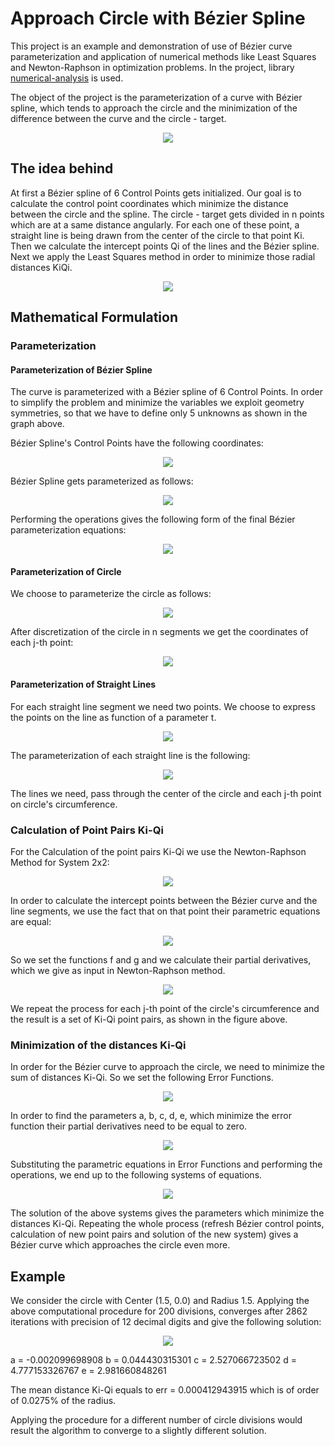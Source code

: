 # Approach Circle with Bézier Spline

This project is an example and demonstration of use of Bézier curve parameterization and application of numerical methods 
like Least Squares and Newton-Raphson in optimization problems. In the project, library
[numerical-analysis](https://github.com/iagerogiannis/numerical-analysis) is used. 

The object of the project is the parameterization of a curve with Bézier spline, which tends to approach the circle and
the minimization of the difference between the curve and the circle - target.

<p align="center">
  <img src="readme/animation.gif">
</p>

## The idea behind

At first a Bézier spline of 6 Control Points gets initialized. Our goal is to calculate the control point coordinates
which minimize the distance between the circle and the spline. The circle - target gets divided in n points which are at
a same distance angularly. For each one of these point, a straight line is being drawn from the center of the circle to
that point Ki. Then we calculate the intercept points Qi of the lines and the Bézier spline. Next we apply the Least
Squares method in order to minimize those radial distances KiQi.

<p align="center">
  <img src="readme/Screenshot_0.png">
</p>

## Mathematical Formulation

### Parameterization

#### Parameterization of Bézier Spline

The curve is parameterized with a Bézier spline of 6 Control Points. In order to simplify the problem and minimize the
variables we exploit geometry symmetries, so that we have to define only 5 unknowns as shown in the graph above.

Bézier Spline's Control Points have the following coordinates:

<p align="center">
  <img src="readme/Screenshot_1.png">
</p>

Bézier Spline gets parameterized as follows:

<p align="center">
  <img src="readme/Screenshot_2.png">
</p>

Performing the operations gives the following form of the final Bézier parameterization equations:

<p align="center">
  <img src="readme/Screenshot_3.png">
</p>

#### Parameterization of Circle

We choose to parameterize the circle as follows:

<p align="center">
  <img src="readme/Screenshot_4.png">
</p>

After discretization of the circle in n segments we get the coordinates of each j-th point:

<p align="center">
  <img src="readme/Screenshot_5.png">
</p>

#### Parameterization of Straight Lines

For each straight line segment we need two points. We choose to express the points on the line as function of a parameter t.

<p align="center">
  <img src="readme/Screenshot_6.png">
</p>

The parameterization of each straight line is the following:

<p align="center">
  <img src="readme/Screenshot_7.png">
</p>

The lines we need, pass through the center of the circle and each j-th point on circle's circumference.  

### Calculation of Point Pairs Ki-Qi

For the Calculation of the point pairs Ki-Qi we use the Newton-Raphson Method for System 2x2:

<p align="center">
  <img src="readme/Screenshot_8.png">
</p>

In order to calculate the intercept points between the Bézier curve and the line segments, we use the fact that on that point their parametric equations are equal:

<p align="center">
  <img src="readme/Screenshot_13.png">
</p>

So we set the functions f and g and we calculate their partial derivatives, which we give as input in Newton-Raphson method.

<p align="center">
  <img src="readme/Screenshot_9.png">
</p>

We repeat the process for each j-th point of the circle's circumference and the result is a set of Ki-Qi point pairs,
as shown in the figure above.

### Minimization of the distances Ki-Qi

In order for the Bézier curve to approach the circle, we need to minimize the sum of distances Ki-Qi. So we set the
following Error Functions.

<p align="center">
  <img src="readme/Screenshot_10.png">
</p>

In order to find the parameters a, b, c, d, e, which minimize the error function their partial derivatives need to be equal to zero.

<p align="center">
  <img src="readme/Screenshot_11.png">
</p>

Substituting the parametric equations in Error Functions and performing the operations, we end up to the following systems of equations.

<p align="center">
  <img src="readme/Screenshot_12.png">
</p>

The solution of the above systems gives the parameters which minimize the distances Ki-Qi.
Repeating the whole process (refresh Bézier control points, calculation of new point pairs and solution of the new system)
gives a Bézier curve which approaches the circle even more.

## Example

We consider the circle with Center (1.5, 0.0) and Radius 1.5. Applying the above computational procedure for 200 
divisions, converges after 2862 iterations with precision of 12 decimal digits and give the following solution:

<p align="center">
  <img src="readme/final.png">
</p>

a = -0.002099698908
b = 0.044430315301
c = 2.527066723502
d = 4.777153326767
e = 2.981660848261

The mean distance Ki-Qi equals to err = 0.000412943915 which is of order of 0.0275% of the radius.

Applying the procedure for a different number of circle divisions would result the algorithm to converge to a 
slightly different solution.
